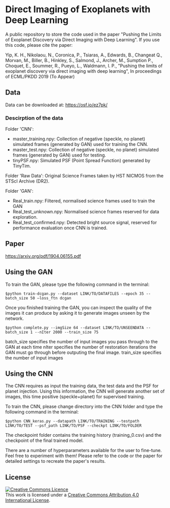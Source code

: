 # Direct Imaging of Exoplanets with Deep Learning
A public repository to store the code used in the paper "Pushing the Limits of Exoplanet Discovery via Direct Imaging with Deep Learning". If you use this code, please cite the paper:

Yip, K. H., Nikolaou, N., Coronica, P., Tsiaras, A., Edwards, B., Changeat Q., Morvan, M., Biller, B., Hinkley, S., Salmond, J., Archer, M., Sumption P., Choquet, E., Soummer, R., Pueyo, L., Waldmann, I. P., "Pushing the limits of exoplanet discovery via direct imaging with deep learning", In proceedings of ECML/PKDD 2019 (To Appear)


## Data
Data can be downloaded at: https://osf.io/ez7pk/

### Descirption of the data
Folder 'CNN':
- master_training.npy: Collection of negative (speckle, no planet) simulated frames (generated by GAN) used for training the CNN. 
- master_test.npy: Collection of negative (speckle, no planet) simulated frames (generated by GAN) used for testing.
- tinyPSF.npy: Simulated PSF (Point Spread Function) generated by TinyTim.

Folder 'Raw Data':
Original Science Frames taken by HST NICMOS from the STScI Archive (DR2).

Folder 'GAN':
- Real_train.npy: Filtered, normalised science frames used to train the GAN
- Real_test_unknown.npy: Normalised science frames reserved for data exploration.
- Real_test_confirmed.npy: Detected bright source signal, reserved for performance evaluation once CNN is trained.

## Paper
https://arxiv.org/pdf/1904.06155.pdf

## Using the GAN
To train the GAN, please type the following command in the terminal:

	$python train-dcgan.py --dataset LINK/TO/DATAFILES --epoch 35 --batch_size 50 —loss_ftn dcgan

Once you finished training the GAN, you can inspect the quality of the images it can produce by asking it to generate images unseen by the network. 

	$python complete.py --imgSize 64 --dataset LINK/TO/UNSEENDATA --batch_size 1 --nIter 2000 --train_size 75

batch_size specifies the number of input images you pass through to the GAN at each time
nIter specifies the number of restoration iterations the GAN must go through before outputing the final image.
train_size specifies the number of input images

## Using the CNN
The CNN requires as input the training data, the test data and the PSF for planet injection. Using this information, the CNN will generate another set of images, this time positive (speckle+planet) for supervised training. 

To train the CNN, please change directory into the CNN folder and type the following command in the terminal:

    $python CNN_keras.py --datapath LINK/TO/TRAINING --testpath LINK/TO/TEST --psf_path LINK/TO/PSF --checkpt LINK/TO/FOLDER
    
The checkpoint folder contains the training history (training_0.csv) and the checkpoint of the final trained model. 

There are a number of hyperparameters available for the user to fine-tune. Feel free to experiment with them! Please refer to the code or the paper for detailed settings to recreate the paper's results. 

## License
<a rel="license" href="http://creativecommons.org/licenses/by/4.0/"><img alt="Creative Commons Licence" style="border-width:0" src="https://i.creativecommons.org/l/by/4.0/88x31.png" /></a><br />This work is licensed under a <a rel="license" href="http://creativecommons.org/licenses/by/4.0/">Creative Commons Attribution 4.0 International License</a>.
